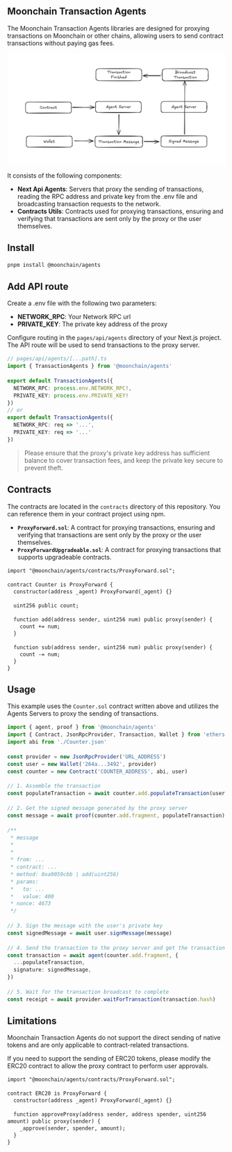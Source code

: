 ## Moonchain Transaction Agents

The Moonchain Transaction Agents libraries are designed for proxying transactions on Moonchain or other chains, allowing users to send contract transactions without paying gas fees.

![](/public/flow.png)

It consists of the following components:

- **Next Api Agents**: Servers that proxy the sending of transactions, reading the RPC address and private key from the .env file and broadcasting transaction requests to the network.
- **Contracts Utils**: Contracts used for proxying transactions, ensuring and verifying that transactions are sent only by the proxy or the user themselves.

## Install

```bash
pnpm install @moonchain/agents
```

## Add API route

Create a .env file with the following two parameters:

- **NETWORK_RPC**: Your Network RPC url
- **PRIVATE_KEY**: The private key address of the proxy

Configure routing in the `pages/api/agents` directory of your Next.js project. The API route will be used to send transactions to the proxy server.

```ts
// pages/api/agents/[...path].ts
import { TransactionAgents } from '@moonchain/agents'

export default TransactionAgents({
  NETWORK_RPC: process.env.NETWORK_RPC!,
  PRIVATE_KEY: process.env.PRIVATE_KEY!
})
// or
export default TransactionAgents({
  NETWORK_RPC: req => '...',
  PRIVATE_KEY: req => '...'
})
```

> Please ensure that the proxy's private key address has sufficient balance to cover transaction fees, and keep the private key secure to prevent theft.

## Contracts

The contracts are located in the `contracts` directory of this repository. You can reference them in your contract project using npm.

- **`ProxyForward.sol`**: A contract for proxying transactions, ensuring and verifying that transactions are sent only by the proxy or the user themselves.
- **`ProxyForwardUpgradeable.sol`**: A contract for proxying transactions that supports upgradeable contracts.

```sol
import "@moonchain/agents/contracts/ProxyForward.sol";

contract Counter is ProxyForward {
  constructor(address _agent) ProxyForward(_agent) {}

  uint256 public count;

  function add(address sender, uint256 num) public proxy(sender) {
    count += num;
  }

  function sub(address sender, uint256 num) public proxy(sender) {
    count -= num;
  }
}
```

## Usage

This example uses the `Counter.sol` contract written above and utilizes the Agents Servers to proxy the sending of transactions.

```ts
import { agent, proof } from '@moonchain/agents'
import { Contract, JsonRpcProvider, Transaction, Wallet } from 'ethers'
import abi from './Counter.json'

const provider = new JsonRpcProvider('URL_ADDRESS')
const user = new Wallet('264a...3492', provider)
const counter = new Contract('COUNTER_ADDRESS', abi, user)

// 1. Assemble the transaction
const populateTransaction = await counter.add.populateTransaction(user.address, 10)

// 2. Get the signed message generated by the proxy server
const message = await proof(counter.add.fragment, populateTransaction)

/**
 * message
 *
 *
 * from: ...
 * contract: ...
 * method: 0xa9059cbb | add(uint256)
 * params:
 *   to: ...
 *   value: 400
 * nonce: 4673
 */

// 3. Sign the message with the user's private key
const signedMessage = await user.signMessage(message)

// 4. Send the transaction to the proxy server and get the transaction information
const transaction = await agent(counter.add.fragment, {
  ...populateTransaction,
  signature: signedMessage,
})

// 5. Wait for the transaction broadcast to complete
const receipt = await provider.waitForTransaction(transaction.hash)
```

## Limitations

Moonchain Transaction Agents do not support the direct sending of native tokens and are only applicable to contract-related transactions.

If you need to support the sending of ERC20 tokens, please modify the ERC20 contract to allow the proxy contract to perform user approvals.

```sol
import "@moonchain/agents/contracts/ProxyForward.sol";

contract ERC20 is ProxyForward {
  constructor(address _agent) ProxyForward(_agent) {}

  function approveProxy(address sender, address spender, uint256 amount) public proxy(sender) {
    _approve(sender, spender, amount);
  }
}
```
